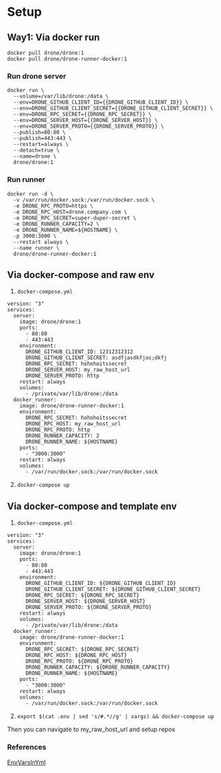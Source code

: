 # Setup
## Way1: Via docker run
```
docker pull drone/drone:1
docker pull drone/drone-runner-docker:1
```
### Run drone server
```
docker run \
  --volume=/var/lib/drone:/data \
  --env=DRONE_GITHUB_CLIENT_ID={{DRONE_GITHUB_CLIENT_ID}} \
  --env=DRONE_GITHUB_CLIENT_SECRET={{DRONE_GITHUB_CLIENT_SECRET}} \
  --env=DRONE_RPC_SECRET={{DRONE_RPC_SECRET}} \
  --env=DRONE_SERVER_HOST={{DRONE_SERVER_HOST}} \
  --env=DRONE_SERVER_PROTO={{DRONE_SERVER_PROTO}} \
  --publish=80:80 \
  --publish=443:443 \
  --restart=always \
  --detach=true \
  --name=drone \
  drone/drone:1
```

### Run runner
```
docker run -d \
  -v /var/run/docker.sock:/var/run/docker.sock \
  -e DRONE_RPC_PROTO=https \
  -e DRONE_RPC_HOST=drone.company.com \
  -e DRONE_RPC_SECRET=super-duper-secret \
  -e DRONE_RUNNER_CAPACITY=2 \
  -e DRONE_RUNNER_NAME=${HOSTNAME} \
  -p 3000:3000 \
  --restart always \
  --name runner \
  drone/drone-runner-docker:1
```
## Via docker-compose and raw env
1. `docker-compose.yml`
```
version: "3"
services:
  server:
    image: drone/drone:1
    ports:
      - 80:80
      - 443:443
    environment:
      DRONE_GITHUB_CLIENT_ID: 12312312312
      DRONE_GITHUB_CLIENT_SECRET: asdfjasdkfjas;dkfj
      DRONE_RPC_SECRET: hohohoitssecret
      DRONE_SERVER_HOST: my_raw_host_url
      DRONE_SERVER_PROTO: http
    restart: always
    volumes:
      - /private/var/lib/drone:/data
  docker_runner:
    image: drone/drone-runner-docker:1
    environment:
      DRONE_RPC_SECRET: hohohoitssecret
      DRONE_RPC_HOST: my_raw_host_url
      DRONE_RPC_PROTO: http
      DRONE_RUNNER_CAPACITY: 2
      DRONE_RUNNER_NAME: ${HOSTNAME}
    ports:
      - "3000:3000"
    restart: always
    volumes:
      - /var/run/docker.sock:/var/run/docker.sock
```
2. `docker-compose up`
## Via docker-compose and template env
1. `docker-compose.yml`
```
version: "3"
services:
  server:
    image: drone/drone:1
    ports:
      - 80:80
      - 443:443
    environment:
      DRONE_GITHUB_CLIENT_ID: ${DRONE_GITHUB_CLIENT_ID}
      DRONE_GITHUB_CLIENT_SECRET: ${DRONE_GITHUB_CLIENT_SECRET}
      DRONE_RPC_SECRET: ${DRONE_RPC_SECRET}
      DRONE_SERVER_HOST: ${DRONE_SERVER_HOST}
      DRONE_SERVER_PROTO: ${DRONE_SERVER_PROTO}
    restart: always
    volumes:
      - /private/var/lib/drone:/data
  docker_runner:
    image: drone/drone-runner-docker:1
    environment:
      DRONE_RPC_SECRET: ${DRONE_RPC_SECRET}
      DRONE_RPC_HOST: ${DRONE_RPC_HOST}
      DRONE_RPC_PROTO: ${DRONE_RPC_PROTO}
      DRONE_RUNNER_CAPACITY: ${DRONE_RUNNER_CAPACITY}
      DRONE_RUNNER_NAME: ${HOSTNAME}
    ports:
      - "3000:3000"
    restart: always
    volumes:
      - /var/run/docker.sock:/var/run/docker.sock
```
2. `export $(cat .env | sed 's/#.*//g' | xargs) && docker-compose up`

Then you can navigate to my_raw_host_url and setup repos
### References
[EnvVarsInYml](https://stackoverflow.com/questions/29377853/how-to-use-environment-variables-in-docker-compose)